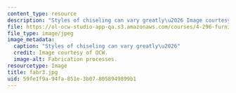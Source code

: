 ```yaml
---
content_type: resource
description: "Styles of chiseling can vary greatly\u2026 Image courtesy of OCW."
file: https://ol-ocw-studio-app-qa.s3.amazonaws.com/courses/4-296-furniture-making-spring-2005/59fe1f9a94fa851e3b078058949899b1_fabr3.jpg
file_type: image/jpeg
image_metadata:
  caption: "Styles of chiseling can vary greatly\u2026"
  credit: Image courtesy of OCW.
  image-alt: Fabrication processes.
resourcetype: Image
title: fabr3.jpg
uid: 59fe1f9a-94fa-851e-3b07-8058949899b1
---
```

